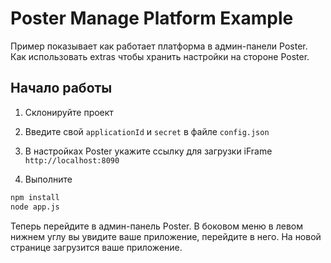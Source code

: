 # Poster Manage Platform Example

Пример показывает как работает платформа в админ-панели Poster. 
Как использовать extras чтобы хранить настройки на стороне Poster.


## Начало работы

1. Склонируйте проект 

2. Введите свой `applicationId` и `secret` в файле `config.json`

4. В настройках Poster укажите ссылку для загрузки iFrame `http://localhost:8090`

3. Выполните 
```bash
npm install 
node app.js
``` 

Теперь перейдите в админ-панель Poster. В боковом меню в левом нижнем углу вы увидите ваше приложение, перейдите в него.
На новой странице загрузится ваше приложение.